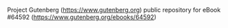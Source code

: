 Project Gutenberg (https://www.gutenberg.org) public repository for
eBook #64592 (https://www.gutenberg.org/ebooks/64592)
